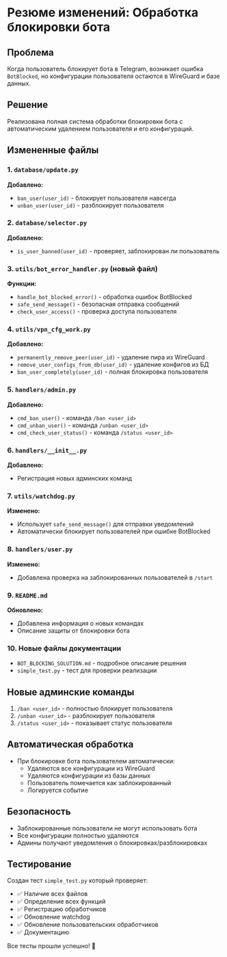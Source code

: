 # Резюме изменений: Обработка блокировки бота

## Проблема
Когда пользователь блокирует бота в Telegram, возникает ошибка `BotBlocked`, но конфигурации пользователя остаются в WireGuard и базе данных.

## Решение
Реализована полная система обработки блокировки бота с автоматическим удалением пользователя и его конфигураций.

## Измененные файлы

### 1. `database/update.py`
**Добавлено:**
- `ban_user(user_id)` - блокирует пользователя навсегда
- `unban_user(user_id)` - разблокирует пользователя

### 2. `database/selector.py`
**Добавлено:**
- `is_user_banned(user_id)` - проверяет, заблокирован ли пользователь

### 3. `utils/bot_error_handler.py` (новый файл)
**Функции:**
- `handle_bot_blocked_error()` - обработка ошибок BotBlocked
- `safe_send_message()` - безопасная отправка сообщений
- `check_user_access()` - проверка доступа пользователя

### 4. `utils/vpn_cfg_work.py`
**Добавлено:**
- `permanently_remove_peer(user_id)` - удаление пира из WireGuard
- `remove_user_configs_from_db(user_id)` - удаление конфигов из БД
- `ban_user_completely(user_id)` - полная блокировка пользователя

### 5. `handlers/admin.py`
**Добавлено:**
- `cmd_ban_user()` - команда `/ban <user_id>`
- `cmd_unban_user()` - команда `/unban <user_id>`
- `cmd_check_user_status()` - команда `/status <user_id>`

### 6. `handlers/__init__.py`
**Добавлено:**
- Регистрация новых админских команд

### 7. `utils/watchdog.py`
**Изменено:**
- Использует `safe_send_message()` для отправки уведомлений
- Автоматически блокирует пользователей при ошибке BotBlocked

### 8. `handlers/user.py`
**Изменено:**
- Добавлена проверка на заблокированных пользователей в `/start`

### 9. `README.md`
**Обновлено:**
- Добавлена информация о новых командах
- Описание защиты от блокировки бота

### 10. Новые файлы документации
- `BOT_BLOCKING_SOLUTION.md` - подробное описание решения
- `simple_test.py` - тест для проверки реализации

## Новые админские команды

1. `/ban <user_id>` - полностью блокирует пользователя
2. `/unban <user_id>` - разблокирует пользователя
3. `/status <user_id>` - показывает статус пользователя

## Автоматическая обработка

- При блокировке бота пользователем автоматически:
  - Удаляются все конфигурации из WireGuard
  - Удаляются конфигурации из базы данных
  - Пользователь помечается как заблокированный
  - Логируется событие

## Безопасность

- Заблокированные пользователи не могут использовать бота
- Все конфигурации полностью удаляются
- Админы получают уведомления о блокировках/разблокировках

## Тестирование

Создан тест `simple_test.py` который проверяет:
- ✅ Наличие всех файлов
- ✅ Определение всех функций
- ✅ Регистрацию обработчиков
- ✅ Обновление watchdog
- ✅ Обновление пользовательских обработчиков
- ✅ Документацию

Все тесты прошли успешно! 🎉